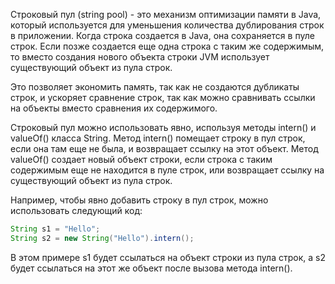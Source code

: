 Строковый пул (string pool) - это механизм оптимизации памяти в Java, который используется для уменьшения количества дублирования строк в приложении. Когда строка создается в Java, она сохраняется в пуле строк. Если позже создается еще одна строка с таким же содержимым, то вместо создания нового объекта строки JVM использует существующий объект из пула строк.

Это позволяет экономить память, так как не создаются дубликаты строк, и ускоряет сравнение строк, так как можно сравнивать ссылки на объекты вместо сравнения их содержимого.

Строковый пул можно использовать явно, используя методы intern() и valueOf() класса String. Метод intern() помещает строку в пул строк, если она там еще не была, и возвращает ссылку на этот объект. Метод valueOf() создает новый объект строки, если строка с таким содержимым еще не находится в пуле строк, или возвращает ссылку на существующий объект из пула строк.

Например, чтобы явно добавить строку в пул строк, можно использовать следующий код:

```java
String s1 = "Hello";
String s2 = new String("Hello").intern();
```
В этом примере s1 будет ссылаться на объект строки из пула строк, а s2 будет ссылаться на этот же объект после вызова метода intern().